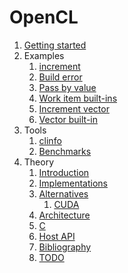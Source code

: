# OpenCL

1.  [Getting started](getting-started.md)
1.  Examples
    1.  [increment](inc.c)
    1.  [Build error](build_error.c)
    1.  [Pass by value](pass_by_value.c)
    1.  [Work item built-ins](work_item_builtin.c)
    1.  [Increment vector](inc_vector.c)
    1.  [Vector built-in](vector_builtin.c)
1.  Tools
    1.  [clinfo](clinfo.md)
    1.  [Benchmarks](benchmarks.md)
1.  Theory
    1.  [Introduction](introduction.md)
    1.  [Implementations](implementations.md)
    1.  [Alternatives](alternatives.md)
        1.  [CUDA](cuda.md)
    1.  [Architecture](architecture.md)
    1.  [C](c.md)
    1.  [Host API](host-api.md)
    1.  [Bibliography](bibliography.md)
    1.  [TODO](TODO.md)
